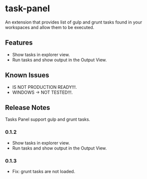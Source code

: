 # task-panel

An extension that provides list of gulp and grunt tasks found in your workspaces and allow them to be executed.

## Features

- Show tasks in explorer view.
- Run tasks and show output in the Output View.

## Known Issues

- IS NOT PRODUCTION READY!!!.
- WINDOWS -> NOT TESTED!!!.

## Release Notes

Tasks Panel support gulp and grunt tasks.

### 0.1.2

- Show tasks in explorer view.
- Run tasks and show output in the Output View.

### 0.1.3

- Fix: grunt tasks are not loaded.

